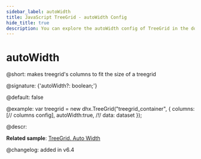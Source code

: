 ```yaml
---
sidebar_label: autoWidth
title: JavaScript TreeGrid - autoWidth Config 
hide_title: true
description: You can explore the autoWidth config of TreeGrid in the documentation of the DHTMLX JavaScript UI library. Browse developer guides and API reference, try out code examples and live demos, and download a free 30-day evaluation version of DHTMLX Suite 7.
---
```

 
# autoWidth

@short: makes treegrid's columns to fit the size of a treegrid

@signature: {'autoWidth?: boolean;'}

@default: false

@example:
var treegrid = new dhx.TreeGrid("treegrid_container", {
    columns: [// columns config],
    autoWidth:true, /*!*/
    data: dataset
});

@descr:

**Related sample**: [TreeGrid. Auto Width](https://snippet.dhtmlx.com/irybslog)

@changelog: added in v6.4

[comment]: # (@related: treegrid/configuration.md#autowidth-for-columns)
